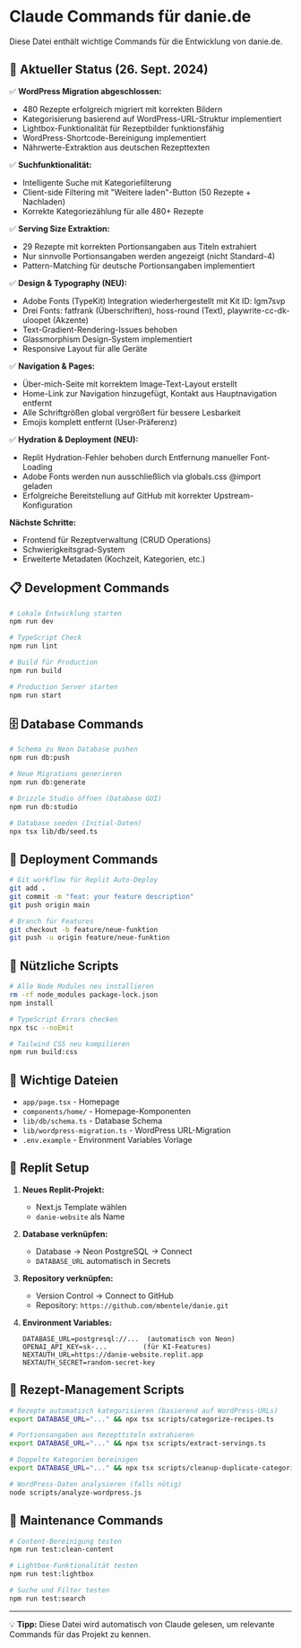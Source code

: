 # Claude Commands für danie.de

Diese Datei enthält wichtige Commands für die Entwicklung von danie.de.

## 🎉 Aktueller Status (26. Sept. 2024)

✅ **WordPress Migration abgeschlossen:**
- 480 Rezepte erfolgreich migriert mit korrekten Bildern
- Kategorisierung basierend auf WordPress-URL-Struktur implementiert
- Lightbox-Funktionalität für Rezeptbilder funktionsfähig
- WordPress-Shortcode-Bereinigung implementiert
- Nährwerte-Extraktion aus deutschen Rezepttexten

✅ **Suchfunktionalität:**
- Intelligente Suche mit Kategoriefilterung
- Client-side Filtering mit "Weitere laden"-Button (50 Rezepte + Nachladen)
- Korrekte Kategoriezählung für alle 480+ Rezepte

✅ **Serving Size Extraktion:**
- 29 Rezepte mit korrekten Portionsangaben aus Titeln extrahiert
- Nur sinnvolle Portionsangaben werden angezeigt (nicht Standard-4)
- Pattern-Matching für deutsche Portionsangaben implementiert

✅ **Design & Typography (NEU):**
- Adobe Fonts (TypeKit) Integration wiederhergestellt mit Kit ID: lgm7svp
- Drei Fonts: fatfrank (Überschriften), hoss-round (Text), playwrite-cc-dk-uloopet (Akzente)
- Text-Gradient-Rendering-Issues behoben
- Glassmorphism Design-System implementiert
- Responsive Layout für alle Geräte

✅ **Navigation & Pages:**
- Über-mich-Seite mit korrektem Image-Text-Layout erstellt
- Home-Link zur Navigation hinzugefügt, Kontakt aus Hauptnavigation entfernt
- Alle Schriftgrößen global vergrößert für bessere Lesbarkeit
- Emojis komplett entfernt (User-Präferenz)

✅ **Hydration & Deployment (NEU):**
- Replit Hydration-Fehler behoben durch Entfernung manueller Font-Loading
- Adobe Fonts werden nun ausschließlich via globals.css @import geladen
- Erfolgreiche Bereitstellung auf GitHub mit korrekter Upstream-Konfiguration

**Nächste Schritte:**
- Frontend für Rezeptverwaltung (CRUD Operations)
- Schwierigkeitsgrad-System
- Erweiterte Metadaten (Kochzeit, Kategorien, etc.)

## 📋 Development Commands

```bash
# Lokale Entwicklung starten
npm run dev

# TypeScript Check
npm run lint

# Build für Production
npm run build

# Production Server starten
npm run start
```

## 🗄️ Database Commands

```bash
# Schema zu Neon Database pushen
npm run db:push

# Neue Migrations generieren
npm run db:generate

# Drizzle Studio öffnen (Database GUI)
npm run db:studio

# Database seeden (Initial-Daten)
npx tsx lib/db/seed.ts
```

## 🚀 Deployment Commands

```bash
# Git workflow für Replit Auto-Deploy
git add .
git commit -m "feat: your feature description"
git push origin main

# Branch für Features
git checkout -b feature/neue-funktion
git push -u origin feature/neue-funktion
```

## 🔧 Nützliche Scripts

```bash
# Alle Node Modules neu installieren
rm -rf node_modules package-lock.json
npm install

# TypeScript Errors checken
npx tsc --noEmit

# Tailwind CSS neu kompilieren
npm run build:css
```

## 📁 Wichtige Dateien

- `app/page.tsx` - Homepage
- `components/home/` - Homepage-Komponenten
- `lib/db/schema.ts` - Database Schema
- `lib/wordpress-migration.ts` - WordPress URL-Migration
- `.env.example` - Environment Variables Vorlage

## 🎯 Replit Setup

1. **Neues Replit-Projekt:**
   - Next.js Template wählen
   - `danie-website` als Name

2. **Database verknüpfen:**
   - Database → Neon PostgreSQL → Connect
   - `DATABASE_URL` automatisch in Secrets

3. **Repository verknüpfen:**
   - Version Control → Connect to GitHub
   - Repository: `https://github.com/mbentele/danie.git`

4. **Environment Variables:**
   ```
   DATABASE_URL=postgresql://...  (automatisch von Neon)
   OPENAI_API_KEY=sk-...         (für KI-Features)
   NEXTAUTH_URL=https://danie-website.replit.app
   NEXTAUTH_SECRET=random-secret-key
   ```

## 🔄 Rezept-Management Scripts

```bash
# Rezepte automatisch kategorisieren (basierend auf WordPress-URLs)
export DATABASE_URL="..." && npx tsx scripts/categorize-recipes.ts

# Portionsangaben aus Rezepttiteln extrahieren
export DATABASE_URL="..." && npx tsx scripts/extract-servings.ts

# Doppelte Kategorien bereinigen
export DATABASE_URL="..." && npx tsx scripts/cleanup-duplicate-categories.ts

# WordPress-Daten analysieren (falls nötig)
node scripts/analyze-wordpress.js
```

## 🧹 Maintenance Commands

```bash
# Content-Bereinigung testen
npm run test:clean-content

# Lightbox-Funktionalität testen
npm run test:lightbox

# Suche und Filter testen
npm run test:search
```

---

💡 **Tipp:** Diese Datei wird automatisch von Claude gelesen, um relevante Commands für das Projekt zu kennen.